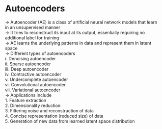 # Autoencoders

-> Autoencoder (AE) is a class of artificial neural network models that learn in an unsupervised manner  
-> It tries to reconstruct its input at its output, essentially requiring no additional label for training  
-> AE learns the underlying patterns in data and represent them in latent space    
-> Different types of autoencoders  
    i. Denoising autoencoder  
    ii. Sparse autoencoder  
    iii. Deep autoencoder  
    iv. Contractive autoencoder  
    v. Undercomplete autoencoder  
    vi. Convolutional autoencoder  
    vii. Variational autoencoder  
-> Applications include  
    1. Feature extraction  
    2. Dimensionality reduction  
    3. Filtering noise and reconstruction of data  
    4. Concise representation (reduced size) of data  
    5. Generation of new data from learned latent space distribution   
